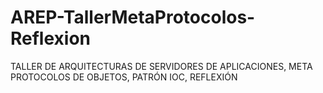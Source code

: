 # AREP-TallerMetaProtocolos-Reflexion
TALLER DE ARQUITECTURAS DE SERVIDORES DE APLICACIONES, META PROTOCOLOS DE OBJETOS, PATRÓN IOC, REFLEXIÓN
